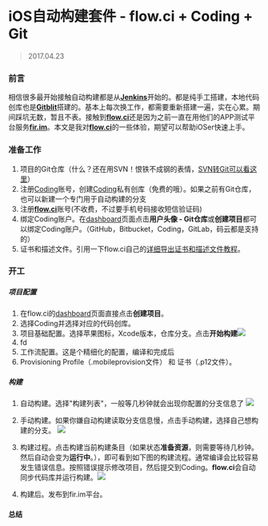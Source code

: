 # iOS自动构建套件 - flow.ci + Coding + Git

> 2017.04.23

### 前言

相信很多最开始接触自动构建都是从[**Jenkins**](https://jenkins.io/)开始的。都是纯手工搭建，本地代码创库也是[**Gitblit**](http://gitblit.com/)搭建的。基本上每次换工作，都需要重新搭建一遍，实在心累。期间踩坑无数，暂且不表。接触到[**flow.ci**](https://flow.ci/)还是因为之前一直在用他们的APP测试平台服务[**fir.im**](https://fir.im/)。本文是我对[**flow.ci**](https://flow.ci/)的一些体验，期望可以帮助iOSer快速上手。


### 准备工作

1. 项目的Git仓库（什么？还在用SVN！恨铁不成钢的表情，[SVN转Git可以看这里](http://leeiio.me/convert-subversion-to-git/)）
2. 注册[Coding](https://coding.net)账号，创建[Coding](https://coding.net)私有创库（免费的哦）。如果之前有Git仓库，也可以新建一个专门用于自动构建的分支
3. 注册[**flow.ci**](https://flow.ci/)账号(不收费，不过要手机号码接收短信验证码)
4. 绑定Coding账户。在[dashboard](https://dashboard.flow.ci)页面点击**用户头像 - Git仓库**或**创建项目**都可以绑定Coding账户。（GitHub，Bitbucket，Coding，GitLab，码云都是支持的）
5. 证书和描述文件。引用一下flow.ci自己的[详细导出证书和描述文件教程](https://docs.flow.ci/zh/upload_certificate_and_provisioning_profiles.html)。


### 开工

##### 项目配置

1. 在flow.ci的[dashboard](https://dashboard.flow.ci)页面直接点击**创建项目**。
2. 选择Coding并选择对应的代码创库。
3. 项目基础配置。选择苹果图标，Xcode版本，仓库分支。点击**开始构建**![](https://raw.githubusercontent.com/mzying2013/FlowCIGuide/master/1_project_base_config%402x.png)
4. fd
5. 工作流配置。这是个精细化的配置，编译和完成后
6. Provisioning Profile（.mobileprovision文件） 和 证书（.p12文件）。



##### 构建
1. 自动构建。选择"构建列表"，一般等几秒钟就会出现你配置的分支信息了
![](https://raw.githubusercontent.com/mzying2013/FlowCIGuide/master/6_auto_build.png)

2. 手动构建。如果你嫌自动构建读取分支信息慢，点击手动构建，选择自己想构建的分支。
![](https://raw.githubusercontent.com/mzying2013/FlowCIGuide/master/7_manual_select_branch.png)

3. 构建过程。点击构建当前构建条目（如果状态**准备资源**，则需要等待几秒钟。然后自动会变为**运行中**。），即可看到如下图的构建流程。通常编译会比较容易发生错误信息。按照错误提示修改项目，然后提交到Coding。**flow.ci**会自动同步代码库并运行构建。![](https://raw.githubusercontent.com/mzying2013/FlowCIGuide/master/8_build_error.png)

4. 构建后。发布到fir.im平台。



#### 总结





